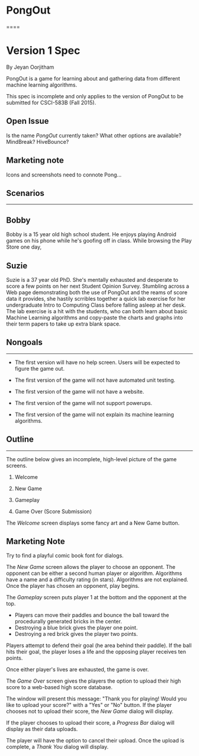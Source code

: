 PongOut
====
====

Version 1 Spec
====

By Jeyan Oorjitham

PongOut is a game for learning about and gathering data from different machine learning algorithms.

This spec is incomplete and only applies to the version of PongOut to be submitted for CSCI-583B (Fall 2015).

Open Issue
----
Is the name <i>PongOut</i> currently taken? What other options are available? MindBreak? HiveBounce?

Marketing note
----
Icons and screenshots need to connote Pong...

Scenarios
----
----

Bobby
----
Bobby is a 15 year old high school student. He enjoys playing Android games on his phone while he's goofing off in class. While browsing the Play Store one day,

Suzie
----
Suzie is a 37 year old PhD. She's mentally exhausted and desperate to score a few points on her next Student Opinion Survey. Stumbling across a Web page demonstrating both the use of PongOut and the reams of score data it provides, she hastily scrribles together a quick lab exercise for her undergraduate Intro to Computing Class before falling asleep at her desk. The lab exercise is a hit with the students, who can both learn about basic Machine Learning algorithms and copy-paste the charts and graphs into their term papers to take up extra blank space.

Nongoals
----
----

   * The first version will have no help screen. Users will be expected to figure the game out.

   * The first version of the game will not have automated unit testing.

   * The first version of the game will not have a website.

   * The first version of the game will not support powerups.

   * The first version of the game will not explain its machine learning algorithms.

Outline
----
----

The outline below gives an incomplete, high-level picture of the game screens. 

1. Welcome

2. New Game

3. Gameplay

4. Game Over (Score Submission)

The *Welcome* screen displays some fancy art and a New Game button.

Marketing Note
----
Try to find a playful comic book font for dialogs.

The *New Game* screen allows the player to choose an opponent. The opponent can be either a second human player or algorithm. Algorithms have a name and a difficulty rating (in stars). Algorithms are not explained.
Once the player has chosen an opponent, play begins.

The *Gameplay* screen puts player 1 at the bottom and the opponent at the top.

   * Players can move their paddles and bounce the ball toward the procedurally generated bricks in the center.
   * Destroying a blue brick gives the player one point.
   * Destroying a red brick gives the player two points.

Players attempt to defend their goal (he area behind their paddle). If the ball hits their goal, the player loses a life and the opposing player receives ten points.

Once either player's lives are exhausted, the game is over.

The *Game Over* screen gives the players the option to upload their high score to a web-based high score database.

The window will present this message: "Thank you for playing! Would you like to upload your score?" with a "Yes" or "No" button.
If the player chooses not to upload their score, the *New Game* dialog will display.

If the player chooses to upload their score, a *Progress Bar* dialog will display as their data uploads.

The player will have the option to cancel their upload.
Once the upload is complete, a *Thank You* dialog will display.

